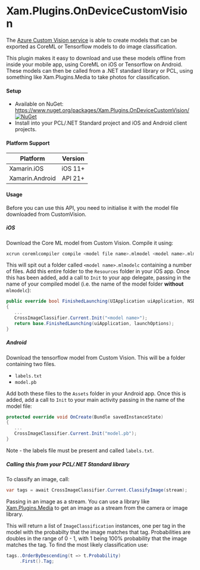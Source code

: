 # Xam.Plugins.OnDeviceCustomVision

The [Azure Custom Vision service](https://customvision.ai) is able to create models that can be exported as CoreML or Tensorflow models to do image classification.

This plugin makes it easy to download and use these models offline from inside your mobile app, using CoreML on iOS or Tensorflow on Android. These models can then be called from a .NET standard library or PCL, using something like Xam.Plugins.Media to take photos for classification.

#### Setup

* Available on NuGet: https://www.nuget.org/packages/Xam.Plugins.OnDeviceCustomVision/ [![NuGet](https://img.shields.io/nuget/v/Xam.Plugins.OnDeviceCustomVision.svg?label=NuGet)](https://www.nuget.org/packages/Xam.Plugins.OnDeviceCustomVision/)
* Install into your PCL/.NET Standard project and iOS and Android client projects.

#### Platform Support

|Platform|Version|
| ------------------- | :------------------: |
|Xamarin.iOS|iOS 11+|
|Xamarin.Android|API 21+|

#### Usage

Before you can use this API, you need to initialise it with the model file downloaded from CustomVision.

##### iOS

Download the Core ML model from Custom Vision. Compile it using:

```bash
xcrun coremlcompiler compile <model file name>.mlmodel <model name>.mlmodelc
```

This will spit out a folder called `<model name>.mlmodelc` containing a number of files. Add this entire folder to the `Resources` folder in your iOS app. Once this has been added, add a call to `Init` to your app delegate, passing in the name of your compiled model (i.e. the name of the model folder __without__ `mlmodelc`):

```cs
public override bool FinishedLaunching(UIApplication uiApplication, NSDictionary launchOptions)
{
   ...
   CrossImageClassifier.Current.Init("<model name>");
   return base.FinishedLaunching(uiApplication, launchOptions);
}
```

##### Android

Download the tensorflow model from Custom Vision. This will be a folder containing two files.

* `labels.txt`
* `model.pb`

Add both these files to the `Assets` folder in your Android app. Once this is added, add a call to `Init` to your main activity passing in the name of the model file:

```cs
protected override void OnCreate(Bundle savedInstanceState)
{
   ...
   CrossImageClassifier.Current.Init("model.pb");
}
```

Note - the labels file must be present and called `labels.txt`.

##### Calling this from your PCL/.NET Standard library

To classify an image, call:

```cs
var tags = await CrossImageClassifier.Current.ClassifyImage(stream);
```

Passing in an image as a stream. You can use a library like [Xam.Plugins.Media](https://github.com/jamesmontemagno/MediaPlugin) to get an image as a stream from the camera or image library.

This will return a list of `ImageClassification` instances, one per tag in the model with the probabilty that the image matches that tag. Probabilities are doubles in the range of 0 - 1, with 1 being 100% probability that the image matches the tag. To find the most likely classification use:

```cs
tags..OrderByDescending(t => t.Probability)
     .First().Tag;
```


